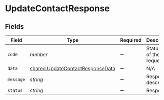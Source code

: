 # UpdateContactResponse


## Fields

| Field                                                                                       | Type                                                                                        | Required                                                                                    | Description                                                                                 |
| ------------------------------------------------------------------------------------------- | ------------------------------------------------------------------------------------------- | ------------------------------------------------------------------------------------------- | ------------------------------------------------------------------------------------------- |
| `code`                                                                                      | *number*                                                                                    | :heavy_minus_sign:                                                                          | Status code of the request.                                                                 |
| `data`                                                                                      | [shared.UpdateContactResponseData](../../../sdk/models/shared/updatecontactresponsedata.md) | :heavy_minus_sign:                                                                          | N/A                                                                                         |
| `message`                                                                                   | *string*                                                                                    | :heavy_minus_sign:                                                                          | Response description.                                                                       |
| `status`                                                                                    | *string*                                                                                    | :heavy_minus_sign:                                                                          | Response                                                                                    |